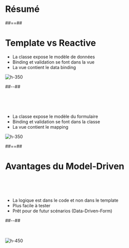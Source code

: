<!-- .slide: class="transition-bg-sfeir-1 underline" -->
# Résumé

##==##

<!-- .slide: class="two-column" -->
# Template vs Reactive

- La classe expose le modèle de données
- Binding et validation se font dans la vue
- La vue contient le data binding

![h-350](assets/images/school/forms/template_driven.png)

##--##

<br/><br/><br/>

- La classe expose le modèle du formulaire
- Binding et validation se font dans la classe
- La vue contient le mapping

![h-350](assets/images/school/forms/reactive_forms.png)

##==##

<!-- .slide: class="two-column"-->
# Avantages du Model-Driven

<br/><br/><br/>

- La logique est dans le code et non dans le template
- Plus facile à tester
- Prêt pour de futur scénarios (Data-Driven-Form)

##--##
<br/><br/><br/>

![h-450](assets/images/school/forms/avantage_reactive_forms.png)
